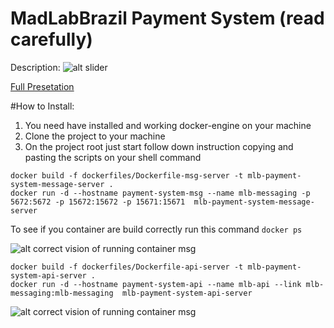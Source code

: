 # MadLabBrazil Payment System (read carefully)

Description:
![alt slider](http://cdn.madlabbrazil.com/ex06.jpg)

[Full Presetation](https://docs.google.com/presentation/d/1DReA_GDzy6HvG0TJ1Ry-CQlmVhuNZsEbXi7VGO3-f3k/edit?usp=sharing)


#How to Install:
1. You need have installed and working docker-engine on your machine
2. Clone the project to your machine
3. On the project root just start follow down instruction copying and pasting the scripts on your shell command

```
docker build -f dockerfiles/Dockerfile-msg-server -t mlb-payment-system-message-server .
docker run -d --hostname payment-system-msg --name mlb-messaging -p 5672:5672 -p 15672:15672 -p 15671:15671  mlb-payment-system-message-server
```
To see if you container are build correctly run this command `docker ps`

![alt correct vision of running container msg](https://madlabbrazil.com/dockermsg.png)

```
docker build -f dockerfiles/Dockerfile-api-server -t mlb-payment-system-api-server .
docker run -d --hostname payment-system-api --name mlb-api --link mlb-messaging:mlb-messaging  mlb-payment-system-api-server
```

![alt correct vision of running container msg](https://madlabbrazil.com/dockerapi.png)
